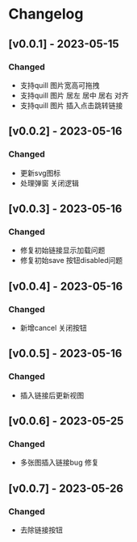 # Changelog

## [v0.0.1] - 2023-05-15
### Changed
- 支持quill 图片宽高可拖拽
- 支持quill 图片 居左 居中 居右 对齐
- 支持quill 图片 插入点击跳转链接


## [v0.0.2] - 2023-05-16
### Changed
- 更新svg图标
- 处理弹窗 关闭逻辑


## [v0.0.3] - 2023-05-16
### Changed
- 修复初始链接显示加载问题
- 修复初始save 按钮disabled问题


## [v0.0.4] - 2023-05-16
### Changed
- 新增cancel 关闭按钮


## [v0.0.5] - 2023-05-16
### Changed
- 插入链接后更新视图


## [v0.0.6] - 2023-05-25
### Changed
- 多张图插入链接bug 修复


## [v0.0.7] - 2023-05-26
### Changed
- 去除链接按钮